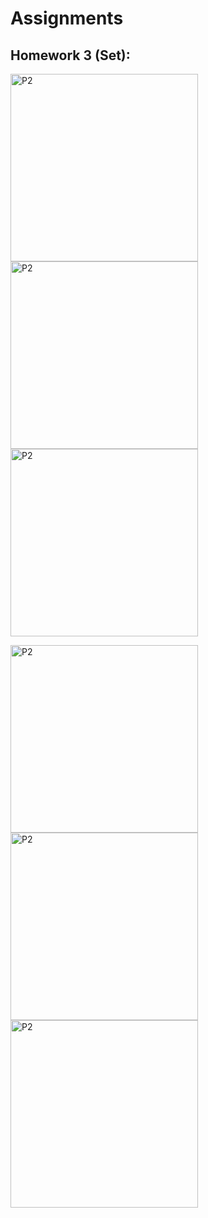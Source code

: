 #  Assignments

## Homework 3 (Set):


<img width="300" alt="P2" src="https://sun9-41.userapi.com/impg/29h3JNQT56jGRZ4YqEa_wGxmNDJa-ONca_5MoQ/J5g9x9mcUI8.jpg?size=620x1260&quality=96&sign=24f9a6b03d2bef0ccce56c46a4130cbb&type=album"> <img width="300" alt="P2" src="https://sun9-64.userapi.com/impg/xoy74xjOefEEwXEIB9ScizIr13FEcotBjWcEHg/6JO_KORU18g.jpg?size=620x1260&quality=96&sign=bb7fd4e8e02d0960d19d29463874e2c4&type=album"> <img width="300" alt="P2" src="https://sun9-35.userapi.com/impg/4AXBzQVstbLqAhqsttDtB3TpovDcIDi4K_DbRw/BQto7BMtYfI.jpg?size=620x1260&quality=96&sign=92f1d0a6d698da76c60eb5ff9f5224b9&type=album">

<img width="300" alt="P2" src="https://sun9-61.userapi.com/impg/d4eOgTth6eiQJm0-8I6FJAIEf0d5e-EloEQMVQ/J9VPT1CZad0.jpg?size=530x1050&quality=96&sign=93dc751f87c43c83e605f3fcc4e93509&type=album"> <img width="300" alt="P2" src="https://sun9-77.userapi.com/impg/_O9v7hCpxMytaE8D6wjrs-edu4x6KUR4UHBEAQ/KZZ-Tp44qxw.jpg?size=530x1050&quality=96&sign=1b538574f1effb2e5525496e7f7b27ef&type=album"> <img width="300" alt="P2" src="https://sun9-25.userapi.com/impg/XSSIvgpaN6T2eqEd4cve97G4LDcM4naLEJJqfA/5RjhlP66_eo.jpg?size=530x1050&quality=96&sign=c5e02ec5cbc4b8c090ac9f3c9f99510c&type=album">
